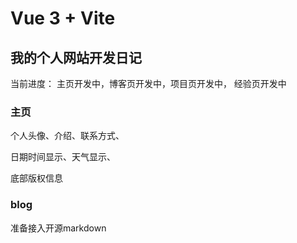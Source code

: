 # Vue 3 + Vite

## 我的个人网站开发日记

当前进度： 主页开发中，博客页开发中，项目页开发中， 经验页开发中

### 主页
个人头像、介绍、联系方式、

日期时间显示、天气显示、

底部版权信息

### blog 
准备接入开源markdown